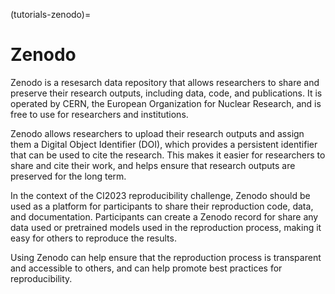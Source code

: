 (tutorials-zenodo)=

# Zenodo

Zenodo is a resesarch data repository that allows researchers to share and preserve their research outputs, including data, code, and publications. 
It is operated by CERN, the European Organization for Nuclear Research, and is free to use for researchers and institutions.

Zenodo allows researchers to upload their research outputs and assign them a Digital Object Identifier (DOI), which provides a persistent identifier that can be used to cite the research.
This makes it easier for researchers to share and cite their work, and helps ensure that research outputs are preserved for the long term.

In the context of the CI2023 reproducibility challenge, Zenodo should be used as a platform for participants to share their reproduction code, data, and documentation. 
Participants can create a Zenodo record for share any data used or pretrained models used in the reproduction process, making it easy for others to reproduce the results.

Using Zenodo can help ensure that the reproduction process is transparent and accessible to others, and can help promote best practices for reproducibility.